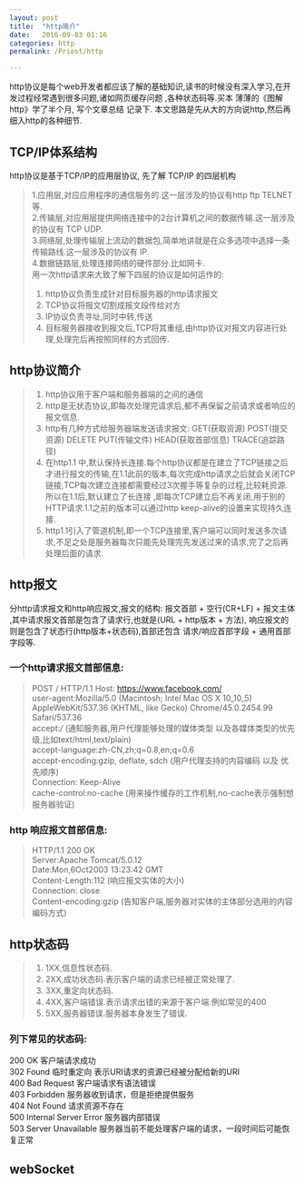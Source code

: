 ```yaml
---
layout: post  
title:  "http简介"  
date:   2016-09-03 01:16  
categories: http  
permalink: /Priest/http 

---
```


http协议是每个web开发者都应该了解的基础知识,读书的时候没有深入学习,在开发过程经常遇到很多问题,诸如网页缓存问题
,各种状态码等.买本 薄薄的《图解http》学了半个月, 写个文章总结 记录下. 本文思路是先从大的方向说http,然后再细入http的各种细节.


## TCP/IP体系结构  
http协议是基于TCP/IP的应用层协议, 先了解 TCP/IP 的四层机构      

 > 1.应用层,对应应用程序的通信服务的.这一层涉及的协议有http ftp TELNET等.  
 > 2.传输层,对应用层提供网络连接中的2台计算机之间的数据传输.这一层涉及的协议有 TCP UDP.  
 > 3.网络层,处理传输层上流动的数据包,简单地讲就是在众多选项中选择一条传输路线.这一层涉及的协议有 IP.  
 > 4.数据链路层,处理连接网络的硬件部分.比如网卡.  
  用一次http请求来大致了解下四层的协议是如何运作的:  
 > 1. http协议负责生成针对目标服务器的http请求报文   
 > 2. TCP协议将报文切割成报文段传给对方   
 > 3. IP协议负责寻址,同时中转,传送   
 > 4. 目标服务器接收到报文后,TCP将其重组,由http协议对报文内容进行处理,处理完后再按照同样的方式回传.   

## http协议简介  
 > 1. http协议用于客户端和服务器端的之间的通信
 > 2. http是无状态协议,即每次处理完请求后,都不再保留之前请求或者响应的报文信息.
 > 3. http有几种方式给服务器端发送请求报文: GET(获取资源) POST(提交资源)  DELETE PUT(传输文件) HEAD(获取首部信息) TRACE(追踪路径)
 > 4. 在http1.1 中,默认保持长连接.每个http协议都是在建立了TCP链接之后才进行报文的传输,在1.1此前的版本,每次完成http请求之后就会关闭TCP链接,TCP每次建立连接都需要经过3次握手等复杂的过程,比较耗资源.所以在1.1后,默认建立了长连接
,即每次TCP建立后不再关闭,用于别的HTTP请求.1.1之前的版本可以通过http keep-alive的设置来实现持久连接.
 > 5. http1.1引入了管道机制,即一个TCP连接里,客户端可以同时发送多次请求,不足之处是服务器每次只能先处理完先发送过来的请求,完了之后再处理后面的请求.
  
## http报文   
  分http请求报文和http响应报文,报文的结构:   报文首部  + 空行(CR+LF)  + 报文主体 ,其中请求报文首部是包含了请求行,也就是(URL + http版本 + 方法),
  响应报文的则是包含了状态行(http版本+状态码),首部还包含 请求/响应首部字段 + 通用首部字段等.  
  
### 一个http请求报文首部信息:  
  > POST / HTTP/1.1 
  > Host: https://www.facebook.com/  
  > user-agent:Mozilla/5.0 (Macintosh; Intel Mac OS X 10_10_5) AppleWebKit/537.36 (KHTML, like Gecko) Chrome/45.0.2454.99 Safari/537.36  
  > accept:*/*   (通知服务器,用户代理能够处理的媒体类型 以及各媒体类型的优先级,比如text/html,text/plain)  
  > accept-language:zh-CN,zh;q=0.8,en;q=0.6   
  > accept-encoding:gzip, deflate, sdch (用户代理支持的内容编码 以及 优先顺序)  
  > Connection: Keep-Alive  
  > cache-control:no-cache (用来操作缓存的工作机制,no-cache表示强制想服务器验证)
  
### http 响应报文首部信息:  
 > HTTP/1.1 200 OK  
 > Server:Apache Tomcat/5.0.12  
 > Date:Mon,6Oct2003 13:23:42 GMT  
 > Content-Length:112 (响应报文实体的大小)  
 > Connection: close  
 > Content-encoding:gzip (告知客户端,服务器对实体的主体部分选用的内容编码方式)  

## http状态码    
 > 1. 1XX,信息性状态码.  
 > 2. 2XX,成功状态码.表示客户端的请求已经被正常处理了.  
 > 3. 3XX,重定向状态码.  
 > 4. 4XX,客户端错误.表示请求出错的来源于客户端.例如常见的400  
 > 5. 5XX,服务器错误.服务器本身发生了错误.  
 
### 列下常见的状态码:  
 200 OK  客户端请求成功  
 302 Found 临时重定向 表示URI请求的资源已经被分配给新的URI  
 400 Bad Request   客户端请求有语法错误  
 403 Forbidden   服务器收到请求，但是拒绝提供服务  
 404 Not Found   请求资源不存在   
 500 Internal Server Error  服务器内部错误  
 503 Server Unavailable  服务器当前不能处理客户端的请求，一段时间后可能恢复正常  
 
## webSocket
 
 
 